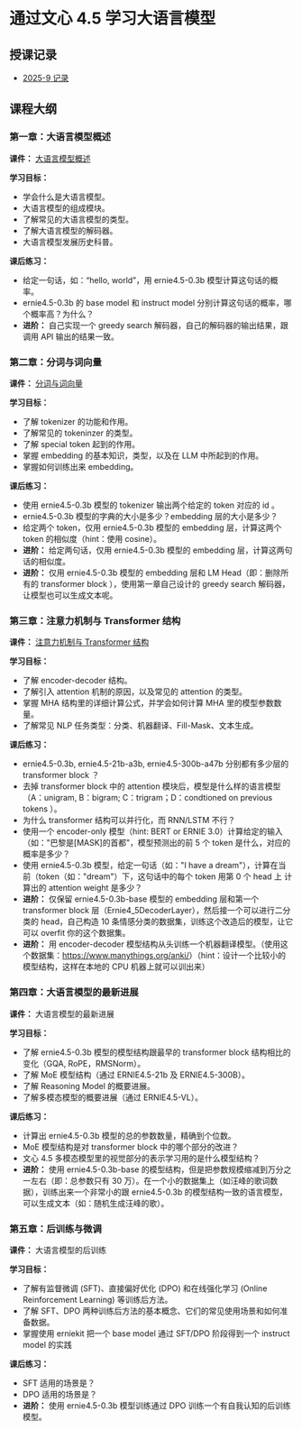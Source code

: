 # 通过文心 4.5 学习大语言模型

## 授课记录

- [2025-9 记录](./course_offerings/202509_offering.md)

## 课程大纲

### 第一章：大语言模型概述

**课件：** [大语言模型概述](https://www.canva.cn/design/DAGvFYm0hPY/RQ7A7y3T-BtjsrryGP9kHA/view?utm_content=DAGvFYm0hPY&utm_campaign=designshare&utm_medium=link2&utm_source=uniquelinks&utlId=h8a1b76d4e2)

**学习目标：**

- 学会什么是大语言模型。
- 大语言模型的组成模块。
- 了解常见的大语言模型的类型。
- 了解大语言模型的解码器。
- 大语言模型发展历史科普。

**课后练习：**

- 给定一句话，如：“hello, world”，用 ernie4.5-0.3b 模型计算这句话的概率。
- ernie4.5-0.3b 的 base model 和 instruct model 分别计算这句话的概率，哪个概率高？为什么？
- **进阶：** 自己实现一个 greedy search 解码器，自己的解码器的输出结果，跟调用 API 输出的结果一致。

### 第二章：分词与词向量

**课件：** [分词与词向量](https://www.canva.cn/design/DAGv8rCIe-8/rZ-oVX2YcOGObX1EBXa3jg/view?utm_content=DAGv8rCIe-8&utm_campaign=designshare&utm_medium=link2&utm_source=uniquelinks&utlId=h22674801ac)

**学习目标：**

- 了解 tokenizer 的功能和作用。
- 了解常见的 tokeninzer 的类型。
- 了解 special token 起到的作用。
- 掌握 embedding 的基本知识，类型，以及在 LLM 中所起到的作用。
- 掌握如何训练出来 embedding。

**课后练习：**

- 使用 ernie4.5-0.3b 模型的 tokenizer 输出两个给定的 token 对应的 id 。
- ernie4.5-0.3b  模型的字典的大小是多少？embedding 层的大小是多少？
- 给定两个 token，仅用 ernie4.5-0.3b 模型的 embedding 层，计算这两个 token 的相似度（hint：使用 cosine）。
- **进阶：** 给定两句话，仅用 ernie4.5-0.3b 模型的 embedding 层，计算这两句话的相似度。
- **进阶：** 仅用 ernie4.5-0.3b 模型的 embedding 层和 LM Head（即：删除所有的 transformer block ），使用第一章自己设计的 greedy search 解码器，让模型也可以生成文本呢。

### 第三章：注意力机制与 Transformer 结构

**课件：** [注意力机制与 Transformer 结构](https://www.canva.cn/design/DAGwroOgcHw/b148P5koMVsKnIWgmAH4zg/view?utm_content=DAGwroOgcHw&utm_campaign=designshare&utm_medium=link2&utm_source=uniquelinks&utlId=h00d022d771)

**学习目标：**

- 了解 encoder-decoder 结构。
- 了解引入 attention 机制的原因，以及常见的 attention 的类型。
- 掌握 MHA 结构里的详细计算公式，并学会如何计算 MHA 里的模型参数数量。
- 了解常见 NLP 任务类型：分类、机器翻译、Fill-Mask、文本生成。

**课后练习：**

- ernie4.5-0.3b, ernie4.5-21b-a3b, ernie4.5-300b-a47b 分别都有多少层的 transformer block ？
- 去掉 transformer block 中的 attention 模块后，模型是什么样的语言模型（A：unigram, B：bigram; C：trigram；D：condtioned on previous tokens ）。
- 为什么 transformer 结构可以并行化，而 RNN/LSTM 不行？
- 使用一个 encoder-only 模型（hint: BERT or ERNIE 3.0）计算给定的输入（如："巴黎是[MASK]的首都"，模型预测出的前 5 个 token 是什么，对应的概率是多少？
- 使用 ernie4.5-0.3b 模型，给定一句话（如："I have a dream"），计算在当前（token（如："dream"）下，这句话中的每个 token 用第 0 个 head 上 计算出的 attention weight 是多少？
- **进阶：** 仅保留 ernie4.5-0.3b-base 模型的 embedding 层和第一个 transformer block 层（Ernie4_5DecoderLayer），然后接一个可以进行二分类的 head，自己构造 10 条情感分类的数据集，训练这个改造后的模型，让它可以 overfit 你的这个数据集。
- **进阶：** 用 encoder-decoder 模型结构从头训练一个机器翻译模型。（使用这个数据集：<https://www.manythings.org/anki/>）（hint：设计一个比较小的模型结构，这样在本地的 CPU 机器上就可以训出来）

### 第四章：大语言模型的最新进展

**课件：** 大语言模型的最新进展

**学习目标：**

- 了解 ernie4.5-0.3b 模型的模型结构跟最早的 transformer block 结构相比的变化（GQA, RoPE，RMSNorm）。
- 了解 MoE 模型结构（通过 ERNIE4.5-21b 及 ERNIE4.5-300B）。
- 了解 Reasoning Model 的概要进展。
- 了解多模态模型的概要进展（通过 ERNIE4.5-VL）。

**课后练习：**

- 计算出 ernie4.5-0.3b 模型的总的参数数量，精确到个位数。
- MoE 模型结构是对 transformer block 中的哪个部分的改进？
- 文心 4.5 多模态模型里的视觉部分的表示学习用的是什么模型结构？
- **进阶：** 使用 ernie4.5-0.3b-base 的模型结构，但是把参数规模缩减到万分之一左右（即：总参数只有 30 万）。在一个小的数据集上（如汪峰的歌词数据），训练出来一个非常小的跟 ernie4.5-0.3b 的模型结构一致的语言模型，可以生成文本（如：随机生成汪峰的歌）。

### 第五章：后训练与微调

**课件：** 大语言模型的后训练

**学习目标：**

- 了解有监督微调 (SFT)、直接偏好优化 (DPO) 和在线强化学习 (Online Reinforcement Learning) 等训练后方法。
- 了解 SFT、DPO 两种训练后方法的基本概念、它们的常见使用场景和如何准备数据。
- 掌握使用 erniekit 把一个 base model 通过 SFT/DPO 阶段得到一个 instruct model 的实践

**课后练习：**

- SFT 适用的场景是？
- DPO 适用的场景是？
- **进阶：** 使用 ernie4.5-0.3b 模型训练通过 DPO 训练一个有自我认知的后训练模型。
